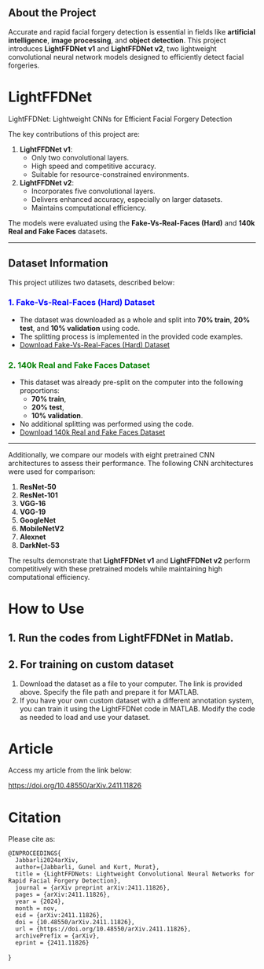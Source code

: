 ## About the Project  
Accurate and rapid facial forgery detection is essential in fields like **artificial intelligence**, **image processing**, and **object detection**. This project introduces **LightFFDNet v1** and **LightFFDNet v2**, two lightweight convolutional neural network models designed to efficiently detect facial forgeries.  

# LightFFDNet
LightFFDNet: Lightweight CNNs for Efficient Facial Forgery Detection

The key contributions of this project are:  
1. **LightFFDNet v1**:  
   - Only two convolutional layers.  
   - High speed and competitive accuracy.  
   - Suitable for resource-constrained environments.  
2. **LightFFDNet v2**:  
   - Incorporates five convolutional layers.  
   - Delivers enhanced accuracy, especially on larger datasets.  
   - Maintains computational efficiency.  

The models were evaluated using the **Fake-Vs-Real-Faces (Hard)** and **140k Real and Fake Faces** datasets.  

---

## Dataset Information  

This project utilizes two datasets, described below:  

### <span style="color:blue">1. **Fake-Vs-Real-Faces (Hard) Dataset**</span>  
- The dataset was downloaded as a whole and split into **70% train**, **20% test**, and **10% validation** using code.  
- The splitting process is implemented in the provided code examples.  
- [Download Fake-Vs-Real-Faces (Hard) Dataset](https://www.kaggle.com/datasets/hamzaboulahia/hardfakevsrealfaces)  

### <span style="color:green">2. **140k Real and Fake Faces Dataset**</span>  
- This dataset was already pre-split on the computer into the following proportions:  
  - **70% train**,  
  - **20% test**,  
  - **10% validation**.  
- No additional splitting was performed using the code.  
- [Download 140k Real and Fake Faces Dataset](https://www.kaggle.com/datasets/xhlulu/140k-real-and-fake-faces)  



---


Additionally, we compare our models with eight pretrained CNN architectures to assess their performance. The following CNN architectures were used for comparison:

1. **ResNet-50**
2. **ResNet-101**
3. **VGG-16**
4. **VGG-19**
5. **GoogleNet**
6. **MobileNetV2**
7. **Alexnet**
8. **DarkNet-53**
   
The results demonstrate that **LightFFDNet v1** and **LightFFDNet v2** perform competitively with these pretrained models while maintaining high computational efficiency.

# How to Use

## 1. Run the codes from LightFFDNet in Matlab.
## 2. For training on custom dataset
1. Download the dataset as a file to your computer. The link is provided above. Specify the file path and prepare it for MATLAB.
2. If you have your own custom dataset with a different annotation system, you can train it using the LightFFDNet code in MATLAB. Modify the code as needed to load and use your dataset.


# Article
Access my article from the link below:
   
https://doi.org/10.48550/arXiv.2411.11826

# Citation
Please cite as:

    @INPROCEEDINGS{
      Jabbarli2024arXiv,
      author={Jabbarli, Gunel and Kurt, Murat},
      title = {LightFFDNets: Lightweight Convolutional Neural Networks for Rapid Facial Forgery Detection},
      journal = {arXiv preprint arXiv:2411.11826},
      pages = {arXiv:2411.11826},
      year = {2024},
      month = nov,
      eid = {arXiv:2411.11826},
      doi = {10.48550/arXiv.2411.11826},
      url = {https://doi.org/10.48550/arXiv.2411.11826}, 
      archivePrefix = {arXiv},
      eprint = {2411.11826}
}
